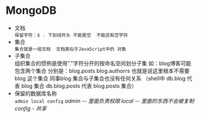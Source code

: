 # MongoDB

- 文档  
    `保留字符：$ . 下划线开头 不能是空  不能还有空字符 ` 
- 集合  
    `集合就是一组文档  文档类似于JavaScript中的 对象 ` 
- 子集合   
    组织集合的惯例是使用"."字符分开的按命名空间划分子集 如：blog博客可能包含两个集合 分别是：blog.posts  blog.authorrs    也就是说这里根本不需要blog     这个集合  同事blog 集合与子集合也没有任何关系 （shell中 db.blog 代表 blog 集合   db.blog.posts 代表 blog.posts 集合）  
- 保留的数据库名称   
 `admin local config`
  *admin -- 里面负责权限   local -- 里面的东西不会被复制   config - 共享*  
 
